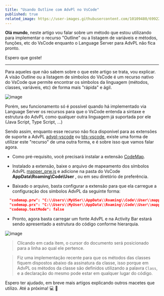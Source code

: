 ```yaml
---
title: "Usando Outline com AdvPl no VsCode"
published: true
related_image: https://user-images.githubusercontent.com/10109480/69922409-c9a7bb80-147a-11ea-8b5c-7c8e0f5e7f7f.png
---
```


**Olá mundo**, neste artigo vou falar sobre um método que estou utilizando para implementar o recurso "Outline" ou a listagem de variáveis e métodos, funções, etc do VsCode enquanto o Language Server para AdvPL não fica pronto.

Espero que goste!

---

Para aqueles que não sabem sobre o que este artigo se trata, vou explicar.
A visão Outline ou a listagem de símbolos do VsCode é um recurso nativo do VsCode que permite encontrar os símbolos da linguagem (métodos, classes, variáveis, etc) de forma mais "rápida" e ágil. 

![image](https://user-images.githubusercontent.com/10109480/69922116-f60e0880-1477-11ea-9b58-60334b07899f.png)

Porém, seu funcionamento só é possível quando há implementado via Language Server os recursos para que o VsCode entenda a sintaxe e estrutura do AdvPL como qualquer outra linguagem já suportada por ele (Java Script, Type Script, ...)

Sendo assim, enquanto esse recurso não fica disponível para as extensões de suporte a AdvPL [advpl-vscode](https://github.com/totvs/advpl-vscode) ou [tds-vscode](https://github.com/totvs/tds-vscode), existe uma forma de utilizar este "recurso" de uma outra forma, e é sobre isso que vamos falar agora.

- Como pré-requisito, você precisará instalar a extensão [CodeMap](https://marketplace.visualstudio.com/items?itemName=oleg-shilo.codemap).

- Instalado a extensão, baixe o arquivo de mapeamento dos símbolos AdvPL [mapper_prw.js](https://gist.github.com/AlencarGabriel/d6f7c8c192886cb343f377c7ee9bfc74) e adicione na pasta do VsCode **AppData\Roaming\Code\User** , ou em seu diretório de preferência.

- Baixado o arquivo, basta configurar a extensão para que ela carregue a configuração dos símbolos AdvPL da seguinte forma: 

```json
  "codemap.prw": "C:\\Users\\MyUSer\\AppData\\Roaming\\Code\\User\\mapper_prw.js",
  "codemap.prx": "C:\\Users\\MyUser\\AppData\\Roaming\\Code\\User\\mapper_prw.js",
  "codemap.textMode": false
```

- Pronto, agora basta carregar um fonte AdvPL e na Activity Bar estará sendo apresentado a estrutura do código conforme hierarquia.

![image](https://user-images.githubusercontent.com/10109480/69922409-c9a7bb80-147a-11ea-8b5c-7c8e0f5e7f7f.png)

> Clicando em cada item, o cursor do documento será posicionado para a linha ao qual ele pertence. 

> Fiz uma implementação recente para que os métodos das classes fiquem dispostos abaixo da assinatura da classe, isso porque em AdvPL os métodos da classe são definidos utilizando a palavra `Class`, e a declaração do mesmo pode estar em qualquer lugar do código.

Espero ter ajudado, em breve mais artigos explicando outros macetes que utilizo. Até a próxima! :computer: :wave:
